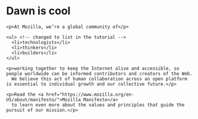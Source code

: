<!DOCTYPE html>
<html>
  <head>
    <meta charset="utf-8">
    <title>My test page</title>
  </head>
  <body>
    <h1>Dawn is cool</h1>

    <p>At Mozilla, we’re a global community of</p>

    <ul> <!-- changed to list in the tutorial -->
      <li>technologists</li>
      <li>thinkers</li>
      <li>builders</li>
    </ul>

    <p>working together to keep the Internet alive and accessible, so people worldwide can be informed contributors and creators of the Web. 
      We believe this act of human collaboration across an open platform is essential to individual growth and our collective future.</p>

    <p>Read the <a href="https://www.mozilla.org/en-US/about/manifesto/">Mozilla Manifesto</a> 
      to learn even more about the values and principles that guide the pursuit of our mission.</p>
  </body>
</html>
